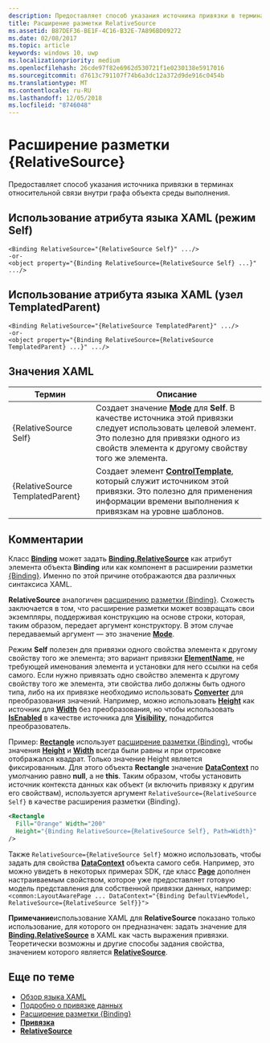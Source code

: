 ```yaml
---
description: Предоставляет способ указания источника привязки в терминах относительной связи внутри графа объекта среды выполнения.
title: Расширение разметки RelativeSource
ms.assetid: B87DEF36-BE1F-4C16-B32E-7A896BD09272
ms.date: 02/08/2017
ms.topic: article
keywords: windows 10, uwp
ms.localizationpriority: medium
ms.openlocfilehash: 26cde97f82e6962d530721f1e0230138e5917016
ms.sourcegitcommit: d7613c791107f74b6a3dc12a372d9de916c0454b
ms.translationtype: MT
ms.contentlocale: ru-RU
ms.lasthandoff: 12/05/2018
ms.locfileid: "8746048"
---
```

# <a name="relativesource-markup-extension"></a>Расширение разметки {RelativeSource}


Предоставляет способ указания источника привязки в терминах относительной связи внутри графа объекта среды выполнения.

## <a name="xaml-attribute-usage-self-mode"></a>Использование атрибута языка XAML (режим Self)

``` syntax
<Binding RelativeSource="{RelativeSource Self}" .../>
-or-
<object property="{Binding RelativeSource={RelativeSource Self} ...}" .../>
```

## <a name="xaml-attribute-usage-templatedparent-mode"></a>Использование атрибута языка XAML (узел TemplatedParent)

``` syntax
<Binding RelativeSource="{RelativeSource TemplatedParent}" .../>
-or-
<object property="{Binding RelativeSource={RelativeSource TemplatedParent} ...}" .../>
```

## <a name="xaml-values"></a>Значения XAML

| Термин | Описание |
|------|-------------|
| {RelativeSource Self} | Создает значение [<strong>Mode</strong>](https://msdn.microsoft.com/library/windows/apps/br209915) для <strong>Self</strong>. В качестве источника этой привязки следует использовать целевой элемент. Это полезно для привязки одного из свойств элемента к другому свойству того же элемента. |
| {RelativeSource TemplatedParent} | Создает элемент [<strong>ControlTemplate</strong>](https://msdn.microsoft.com/library/windows/apps/br209391), который служит источником этой привязки. Это полезно для применения информации времени выполнения к привязкам на уровне шаблонов. | 

## <a name="remarks"></a>Комментарии

Класс [**Binding**](https://msdn.microsoft.com/library/windows/apps/br209820) может задать [**Binding.RelativeSource**](https://msdn.microsoft.com/library/windows/apps/br209831) как атрибут элемента объекта **Binding** или как компонент в расширении разметки [{Binding}](binding-markup-extension.md). Именно по этой причине отображаются два различных синтаксиса XAML.

**RelativeSource** аналогичен [расширению разметки {Binding}](binding-markup-extension.md).  Схожесть заключается в том, что расширение разметки может возвращать свои экземпляры, поддерживая конструкцию на основе строки, которая, таким образом, передает аргумент конструктору. В этом случае передаваемый аргумент — это значение [**Mode**](https://msdn.microsoft.com/library/windows/apps/br209915).

Режим **Self** полезен для привязки одного свойства элемента к другому свойству того же элемента; это вариант привязки [**ElementName**](https://msdn.microsoft.com/library/windows/apps/br209828), не требующей именования элемента и установки для него ссылки на себя самого. Если нужно привязать одно свойство элемента к другому свойству того же элемента, эти свойства либо должны быть одного типа, либо на их привязке необходимо использовать [**Converter**](https://msdn.microsoft.com/library/windows/apps/br209826) для преобразования значений. Например, можно использовать [**Height**](/uwp/api/Windows.UI.Xaml.FrameworkElement.Height) как источник для [**Width**](/uwp/api/Windows.UI.Xaml.FrameworkElement.Width) без преобразования, но чтобы использовать [**IsEnabled**](https://msdn.microsoft.com/library/windows/apps/br209419) в качестве источника для [**Visibility**](https://msdn.microsoft.com/library/windows/apps/br209006), понадобится преобразователь.

Пример: [**Rectangle**](/uwp/api/Windows.UI.Xaml.Shapes.Rectangle) использует [расширение разметки {Binding}](binding-markup-extension.md), чтобы значения [**Height**](/uwp/api/Windows.UI.Xaml.FrameworkElement.Height) и [**Width**](/uwp/api/Windows.UI.Xaml.FrameworkElement.Width) всегда были равны и при отрисовке отображался квадрат. Только значение Height является фиксированным. Для этого объекта **Rectangle** значение [**DataContext**](https://msdn.microsoft.com/library/windows/apps/br208713) по умолчанию равно **null**, а не **this**. Таким образом, чтобы установить источник контекста данных как объект (и включить привязку к другим его свойствам), используется аргумент `RelativeSource={RelativeSource Self}` в качестве расширения разметки {Binding}.

```XML
<Rectangle
  Fill="Orange" Width="200"
  Height="{Binding RelativeSource={RelativeSource Self}, Path=Width}"
/>
```

Также `RelativeSource={RelativeSource Self}` можно использовать, чтобы задать для свойства [**DataContext**](https://msdn.microsoft.com/library/windows/apps/br208713) объекта самого себя.  Например, это можно увидеть в некоторых примерах SDK, где класс [**Page**](https://msdn.microsoft.com/library/windows/apps/br227503) дополнен настраиваемым свойством, которое уже предоставляет готовую модель представления для собственной привязки данных, например: `<common:LayoutAwarePage ... DataContext="{Binding DefaultViewModel, RelativeSource={RelativeSource Self}}">`

**Примечание**использование XAML для **RelativeSource** показано только использование, для которого он предназначен: задать значение для [**Binding.RelativeSource**](https://msdn.microsoft.com/library/windows/apps/br209831) в XAML как часть выражения привязки. Теоретически возможны и другие способы задания свойства, значением которого является [**RelativeSource**](https://msdn.microsoft.com/library/windows/apps/br209913).

## <a name="related-topics"></a>Еще по теме

* [Обзор языка XAML](xaml-overview.md)
* [Подробно о привязке данных](https://msdn.microsoft.com/library/windows/apps/mt210946)
* [Расширение разметки {Binding}](binding-markup-extension.md)
* [**Привязка**](https://msdn.microsoft.com/library/windows/apps/br209820)
* [**RelativeSource**](https://msdn.microsoft.com/library/windows/apps/br209913)

